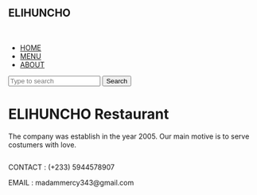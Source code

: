 
<!DOCTYPE html>
<html lang="en">
<head>
    <meta charset="UTF-8">
    <meta name="viewport" content="width=device-width, initial-scale=1.0">
    <title>Document</title>
    <link rel="stylesheet" href="../css/about.css">
</head>
<body>
    <div class="cont">
        <div class="nav">
            <nav>
                <h1 class="logo">ELIHUNCHO</h1><br>
                <ul>
                    <li><a href="../home.html">HOME</a></li>
                    <li><a href="menu.html">MENU</a></li>
                    <li ><a class="active" href="about.html">ABOUT</a></li>
                </ul>
                <input type="search"  placeholder="Type to search">
                <button class="srch">Search</button>
            </nav>
        </div>
        <div class="dis">
            <h1>
               ELIHUNCHO <span>Restaurant</span>
            </h1>
            <p>
                The company was establish in the year 2005. Our main motive is
                to serve costumers with love.
            </p>
            <img src="../images/Avocate noire PSD à l'arrière-plan blanc transparent isolé _ PSD Premium.jpeg" alt="">
            <p class="ct">CONTACT : (+233) 5944578907</p>
            <p class="ct">EMAIL : madammercy343@gmail.com</p>
        </div>
    <div></div>
    </div>
    
    
</body>
</html>
